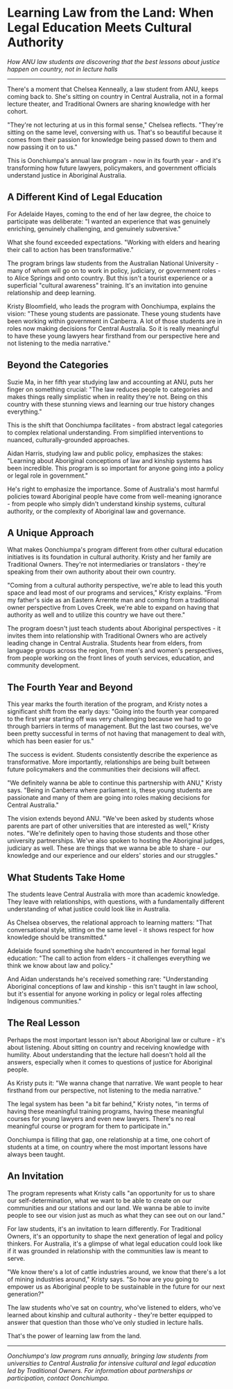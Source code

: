 # Learning Law from the Land: When Legal Education Meets Cultural Authority

*How ANU law students are discovering that the best lessons about justice happen on country, not in lecture halls*

---

There's a moment that Chelsea Kenneally, a law student from ANU, keeps coming back to. She's sitting on country in Central Australia, not in a formal lecture theater, and Traditional Owners are sharing knowledge with her cohort.

"They're not lecturing at us in this formal sense," Chelsea reflects. "They're sitting on the same level, conversing with us. That's so beautiful because it comes from their passion for knowledge being passed down to them and now passing it on to us."

This is Oonchiumpa's annual law program - now in its fourth year - and it's transforming how future lawyers, policymakers, and government officials understand justice in Aboriginal Australia.

## A Different Kind of Legal Education

For Adelaide Hayes, coming to the end of her law degree, the choice to participate was deliberate: "I wanted an experience that was genuinely enriching, genuinely challenging, and genuinely subversive."

What she found exceeded expectations. "Working with elders and hearing their call to action has been transformative."

The program brings law students from the Australian National University - many of whom will go on to work in policy, judiciary, or government roles - to Alice Springs and onto country. But this isn't a tourist experience or a superficial "cultural awareness" training. It's an invitation into genuine relationship and deep learning.

Kristy Bloomfield, who leads the program with Oonchiumpa, explains the vision: "These young students are passionate. These young students have been working within government in Canberra. A lot of those students are in roles now making decisions for Central Australia. So it is really meaningful to have these young lawyers hear firsthand from our perspective here and not listening to the media narrative."

## Beyond the Categories

Suzie Ma, in her fifth year studying law and accounting at ANU, puts her finger on something crucial: "The law reduces people to categories and makes things really simplistic when in reality they're not. Being on this country with these stunning views and learning our true history changes everything."

This is the shift that Oonchiumpa facilitates - from abstract legal categories to complex relational understanding. From simplified interventions to nuanced, culturally-grounded approaches.

Aidan Harris, studying law and public policy, emphasizes the stakes: "Learning about Aboriginal conceptions of law and kinship systems has been incredible. This program is so important for anyone going into a policy or legal role in government."

He's right to emphasize the importance. Some of Australia's most harmful policies toward Aboriginal people have come from well-meaning ignorance - from people who simply didn't understand kinship systems, cultural authority, or the complexity of Aboriginal law and governance.

## A Unique Approach

What makes Oonchiumpa's program different from other cultural education initiatives is its foundation in cultural authority. Kristy and her family are Traditional Owners. They're not intermediaries or translators - they're speaking from their own authority about their own country.

"Coming from a cultural authority perspective, we're able to lead this youth space and lead most of our programs and services," Kristy explains. "From my father's side as an Eastern Arrernte man and coming from a traditional owner perspective from Loves Creek, we're able to expand on having that authority as well and to utilize this country we have out there."

The program doesn't just teach students about Aboriginal perspectives - it invites them into relationship with Traditional Owners who are actively leading change in Central Australia. Students hear from elders, from language groups across the region, from men's and women's perspectives, from people working on the front lines of youth services, education, and community development.

## The Fourth Year and Beyond

This year marks the fourth iteration of the program, and Kristy notes a significant shift from the early days: "Going into the fourth year compared to the first year starting off was very challenging because we had to go through barriers in terms of management. But the last two courses, we've been pretty successful in terms of not having that management to deal with, which has been easier for us."

The success is evident. Students consistently describe the experience as transformative. More importantly, relationships are being built between future policymakers and the communities their decisions will affect.

"We definitely wanna be able to continue this partnership with ANU," Kristy says. "Being in Canberra where parliament is, these young students are passionate and many of them are going into roles making decisions for Central Australia."

The vision extends beyond ANU. "We've been asked by students whose parents are part of other universities that are interested as well," Kristy notes. "We're definitely open to having those students and those other university partnerships. We've also spoken to hosting the Aboriginal judges, judiciary as well. These are things that we wanna be able to share - our knowledge and our experience and our elders' stories and our struggles."

## What Students Take Home

The students leave Central Australia with more than academic knowledge. They leave with relationships, with questions, with a fundamentally different understanding of what justice could look like in Australia.

As Chelsea observes, the relational approach to learning matters: "That conversational style, sitting on the same level - it shows respect for how knowledge should be transmitted."

Adelaide found something she hadn't encountered in her formal legal education: "The call to action from elders - it challenges everything we think we know about law and policy."

And Aidan understands he's received something rare: "Understanding Aboriginal conceptions of law and kinship - this isn't taught in law school, but it's essential for anyone working in policy or legal roles affecting Indigenous communities."

## The Real Lesson

Perhaps the most important lesson isn't about Aboriginal law or culture - it's about listening. About sitting on country and receiving knowledge with humility. About understanding that the lecture hall doesn't hold all the answers, especially when it comes to questions of justice for Aboriginal people.

As Kristy puts it: "We wanna change that narrative. We want people to hear firsthand from our perspective, not listening to the media narrative."

The legal system has been "a bit far behind," Kristy notes, "in terms of having these meaningful training programs, having these meaningful courses for young lawyers and even new lawyers. There's no real meaningful course or program for them to participate in."

Oonchiumpa is filling that gap, one relationship at a time, one cohort of students at a time, on country where the most important lessons have always been taught.

## An Invitation

The program represents what Kristy calls "an opportunity for us to share our self-determination, what we want to be able to create on our communities and our stations and our land. We wanna be able to invite people to see our vision just as much as what they can see out on our land."

For law students, it's an invitation to learn differently. For Traditional Owners, it's an opportunity to shape the next generation of legal and policy thinkers. For Australia, it's a glimpse of what legal education could look like if it was grounded in relationship with the communities law is meant to serve.

"We know there's a lot of cattle industries around, we know that there's a lot of mining industries around," Kristy says. "So how are you going to empower us as Aboriginal people to be sustainable in the future for our next generation?"

The law students who've sat on country, who've listened to elders, who've learned about kinship and cultural authority - they're better equipped to answer that question than those who've only studied in lecture halls.

That's the power of learning law from the land.

---

*Oonchiumpa's law program runs annually, bringing law students from universities to Central Australia for intensive cultural and legal education led by Traditional Owners. For information about partnerships or participation, contact Oonchiumpa.*
